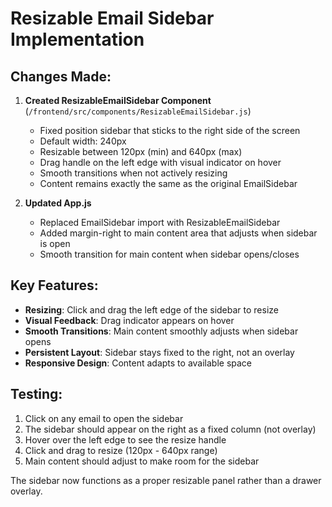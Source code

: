 # Resizable Email Sidebar Implementation

## Changes Made:

1. **Created ResizableEmailSidebar Component** (`/frontend/src/components/ResizableEmailSidebar.js`)
   - Fixed position sidebar that sticks to the right side of the screen
   - Default width: 240px
   - Resizable between 120px (min) and 640px (max)
   - Drag handle on the left edge with visual indicator on hover
   - Smooth transitions when not actively resizing
   - Content remains exactly the same as the original EmailSidebar

2. **Updated App.js**
   - Replaced EmailSidebar import with ResizableEmailSidebar
   - Added margin-right to main content area that adjusts when sidebar is open
   - Smooth transition for main content when sidebar opens/closes

## Key Features:

- **Resizing**: Click and drag the left edge of the sidebar to resize
- **Visual Feedback**: Drag indicator appears on hover
- **Smooth Transitions**: Main content smoothly adjusts when sidebar opens
- **Persistent Layout**: Sidebar stays fixed to the right, not an overlay
- **Responsive Design**: Content adapts to available space

## Testing:

1. Click on any email to open the sidebar
2. The sidebar should appear on the right as a fixed column (not overlay)
3. Hover over the left edge to see the resize handle
4. Click and drag to resize (120px - 640px range)
5. Main content should adjust to make room for the sidebar

The sidebar now functions as a proper resizable panel rather than a drawer overlay.